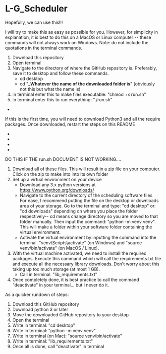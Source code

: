 # L-G_Scheduler
Hopefully, we can use this!!!

I will try to make this as easy as possible for you. However, for simplicity in explanation, it is best to do this on a MacOS or Linux computer -- these commands will not always work on Windows. 
Note: do not include the quotations in the terminal commands.
1. Download this repository
2. Open terminal
3. Navigate to the directory of where the GitHub repository is. Preferably, save it to desktop and follow these commands.
   - cd desktop
   - cd "___Whatever the name of the downloaded folder is__" (obviously not this but what the name is)
4. in terminal enter this to make files executable: "chmod +x run.sh"
5. in terminal enter this to run everything: "./run.sh"
-
If this is the first time, you will need to download Python3 and all the require packages. Once downloaded, restart the steps on this README
   









-
-
-
-
DO THIS IF THE run.sh DOCUMENT IS NOT WORKING....

1. Download all of these files. This will result in a zip file on your computer. Click on the zip to make into into its own folder
2. Set up a virtual environment on your device
   - Download any 3.x python versions at https://www.python.org/downloads/
   - Navigate to the current directory of the scheduling software files. For ease,  I recommend putting the file on the desktop or downloads area of your storage. Go to the terminal and type: "cd desktop" or: "cd downloads" depending on where you place the folder respectively-- cd means change directory so you are moved to that folder manually. Then input the command: "python -m venv venv". This will make a folder within your software folder containing the virtual environment.
   - Activate the virtual environment by inputting the command into the terminal. "venv\Scripts\activate" (on Windows) and "source venv/bin/activate" (on MacOS / Linux). 
3. With the virtual machine activated, we need to install the required packages. Execute this command which will call the requirements.txt file and execute all the necessary library downloads. Don't worry about this taking up too much storage (at most 1 GB).
    - Call in terminal: "lib_requirements.txt"
4. Once completely done, it is best practice to call the command "deactivate" in your terminal... but I never do it.

As a quicker rundown of steps:
1. Download this GitHub repository
3. Download python 3 or later
4. Move the downloaded GitHub repository to your desktop
5. Open the terminal
6. Write in terminal: "cd desktop"
7. Write in terminal: "python -m venv venv"
8. Write in terminal (on Mac): "source venv/bin/activate"
9. Write in terminal: "lib_requirements.txt"
10. Once all is done, call "deactivate" in terminal
